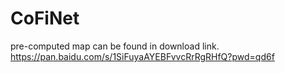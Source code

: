 # CoFiNet

pre-computed map can be found in download link.
https://pan.baidu.com/s/1SiFuyaAYEBFvvcRrRgRHfQ?pwd=qd6f
